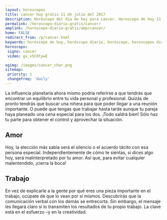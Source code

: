 ```yaml
---
layout: horoscopos
title: cancer hoy gratis 11 de julio del 2017 
description: Horóscopo del dia de hoy para cancer. Horoscopo de hoy 11 de julio del 2017. Las predicciones de amor, trabajo, vida personal gratis.
permalink: /horoscopo-diario-gratis/cancer/
amplink: /horoscopo-diario-gratis/amp/cancer/
home: FALSE
redirect_from: /p/cancer.html
keywords: horóscopo de hoy, horóscopo diario, horóscopo, horoscopos diarios gratis del dia de hoy, horóscopo diario gratis,horóscopo 2017, horóscopo esperanza gracia, horoscopo cancer hoy, horoscop, horóscopos gratis, horoscopo cancer, horoscopo cancer 2017, Tarot, Astrologia, Zodíaco, cancer, horoscopo gratis
horoscopo:
 signo: cancer
 video: gx_v5COtywE

ogimg: /images/cancer_char.png
sitemap:
 priority: 1
 changefreq: 'daily'
---
```



La influencia planetaria ahora mismo podría referirse a que tendrás que encontrar un equilibrio entre tu vida personal y profesional. Quizás de pronto tendrás que buscar una niñera para que poder llegar a una reunión importante. O puede que tengas que trabajar hasta tarde aunque tu pareja haya planeado una cena especial para los dos. ¡Todo saldrá bien! Sólo haz tu parte para obtener el control y aprovechar la situación.

## Amor

Hoy, la elección más sabia será el silencio o el acuerdo tácito con esa persona especial. Independientemente de cómo te sientas, si dices algo hoy, será malinterpretado por tu amor. Así que, para evitar cualquier malentendido, ¡cierra la boca!

## Trabajo

En vez de explicarle a la gente por qué eres una pieza importante en el trabajo, ocúpate de que lo vean por sí mismos. Descubrirás que la comunicación verbal con los demás se entrecorta. Sin embargo, el mensaje les llegará claro si lo transmiten los resultados de tu propio trabajo. La clave está en el esfuerzo –y en la creatividad.